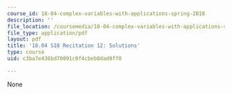 ```yaml
---
course_id: 18-04-complex-variables-with-applications-spring-2018
description: ''
file_location: /coursemedia/18-04-complex-variables-with-applications-spring-2018/c3ba7e436bd70091c0f4cbeb0dad0ff0_MIT18_04S18_Recit12-solutions.pdf
file_type: application/pdf
layout: pdf
title: '18.04 S18 Recitation 12: Solutions'
type: course
uid: c3ba7e436bd70091c0f4cbeb0dad0ff0

---
```

None
